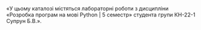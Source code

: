«У цьому каталозі містяться лабораторні роботи з дисципліни
«Розробка програм на мові Python | 5 семестр» студента групи КН-22-1 Супрун Б.В.».
